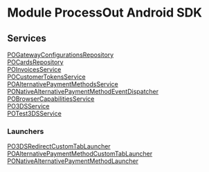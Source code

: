 # Module ProcessOut Android SDK

## Services

[POGatewayConfigurationsRepository](https://processout.github.io/processout-android/sdk/com.processout.sdk.api.repository/-p-o-gateway-configurations-repository/index.html)\
[POCardsRepository](https://processout.github.io/processout-android/sdk/com.processout.sdk.api.repository/-p-o-cards-repository/index.html)\
[POInvoicesService](https://processout.github.io/processout-android/sdk/com.processout.sdk.api.service/-p-o-invoices-service/index.html)\
[POCustomerTokensService](https://processout.github.io/processout-android/sdk/com.processout.sdk.api.service/-p-o-customer-tokens-service/index.html)\
[POAlternativePaymentMethodsService](https://processout.github.io/processout-android/sdk/com.processout.sdk.api.service/-p-o-alternative-payment-methods-service/index.html)\
[PONativeAlternativePaymentMethodEventDispatcher](https://processout.github.io/processout-android/sdk/com.processout.sdk.api.dispatcher/-p-o-native-alternative-payment-method-event-dispatcher/index.html)\
[POBrowserCapabilitiesService](https://processout.github.io/processout-android/sdk/com.processout.sdk.api.service/-p-o-browser-capabilities-service/index.html)\
[PO3DSService](https://processout.github.io/processout-android/sdk/com.processout.sdk.api.service/-p-o3-d-s-service/index.html)\
[POTest3DSService](https://processout.github.io/processout-android/sdk/com.processout.sdk.ui.threeds/-p-o-test3-d-s-service/index.html)

### Launchers

[PO3DSRedirectCustomTabLauncher](https://processout.github.io/processout-android/sdk/com.processout.sdk.ui.threeds/-p-o3-d-s-redirect-custom-tab-launcher/index.html)\
[POAlternativePaymentMethodCustomTabLauncher](https://processout.github.io/processout-android/sdk/com.processout.sdk.ui.apm/-p-o-alternative-payment-method-custom-tab-launcher/index.html)\
[PONativeAlternativePaymentMethodLauncher](https://processout.github.io/processout-android/sdk/com.processout.sdk.ui.nativeapm/-p-o-native-alternative-payment-method-launcher/index.html)
